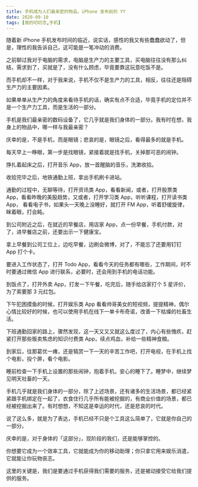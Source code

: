 ```yaml
---
title: 手机成为人们最亲密的物品，iPhone 发布前的 YY
date: 2020-09-10
tags: [我的叨叨念,手机]
---
```


随着新 iPhone 手机发布时间的临近，说实话，感性的我又有些蠢蠢欲动了，但是，理性的我告诉自己，这可能是一笔冲动的消费。

之前聊过我对于电脑的需求，电脑是生产力的主要工具，买电脑往往没有那么纠结，需求到了，买就是了，没有什么顾虑，毕竟要靠这玩意吃饭不是。

而手机却不一样，对于我来说，手机不仅不是生产力的工具，相反，往往还是阻碍生产力的主要因素。

如果单单从生产力的角度来看待手机的话，确实有点不合适，毕竟手机的定位并不是一个生产力工具，而是生活的一部分。

手机是我们最亲密的数码设备了，它几乎就是我们身体的一部分。我有时在想，我身上的物品中，哪一样与我最亲密？

庆幸的是，不是手机，而是眼镜；悲哀的是，眼镜之后，看得最多的就是手机。

每天早上一睁眼，第一步是找眼镜，紧接着就是找手机，关掉那可恶的闹钟。

挣扎着起床之后，打开音乐 App，放一首醒脑的音乐，洗漱收拾。

收拾完毕之后，地铁通勤上班，拿出手机刷卡进站。

通勤的过程中，无聊等待，打开资讯类 App，看看新闻，或者，打开股票类 App，看看昨晚的美股趋势，又或者，打开学习类 App，听听课程，打开读书类 App， 看看电子书，如果头一天晚上没睡好，就打开 FM App，听着舒缓旋律，眯着眼，打会盹。

到公司附近之后，在就近的早餐店，用店家 App，点一份早餐，手机付款，对了，进早餐店之前，还要出示一下健康宝。

拿上早餐到公司工位上，边吃早餐，边刷会微博，对了，不能忘了还要用钉钉 App 打个卡。

要进入工作状态了，打开 Todo App，看看今天的任务都有哪些，工作期间，时不时要通过微信 App 进行联系，必要时，还会用到手机的电话功能。

到饭点了，打开外卖 App，打发一下午餐，吃完后，随手给店家打个 5 星评价，为了索要那 3 元红包。

下午犯困摸鱼的时候，打开娱乐类 App 看看帅哥美女的短视频，提提精神，偶尔心情比较好的时候，也可以使用手机在线下一单卡布奇诺，改善一下枯燥的社畜生活。

下班通勤回家的路上，骤然发现，这一天又又又就这么度过了，内心有些愧疚，赶紧打开那些贩卖焦虑的知识付费类 App，续点鸡血，补给一些精神食粮。

到家后，往那葛优一瘫，还是犒赏一下一天的辛苦工作吧，打开电视，在手机上找个电影，投个屏，看个电影。

睡前检查一下手机上设置的那些闹钟，抱着手机，安心的睡下了。睡梦中，继续梦见明天社畜的一天。

手机几乎就是我们身体的一部分，除了上述场景，还有诸多的生活场景，都已经紧紧跟手机绑定在一起了，衣食住行几乎所有能被挖掘的，有商业价值的场景，都已经被挖掘出来了。有时想想，不知这是幸运的时代，还是悲哀的时代。

说了这么多，就是为了表达，手机已经不只是个工具这么简单了，它就是你自己的一部分。

庆幸的是，对于身体的「这部分」，现阶段的我们，还是能够掌控的。

你想要它成为一个效率工具，它就能成为你的移动助理；你只拿它用来娱乐消遣，它就能让你玩物丧志。

这里的关键是，我们是要通过手机获得我们需要的服务，还是被动接受它给我们提供的服务。